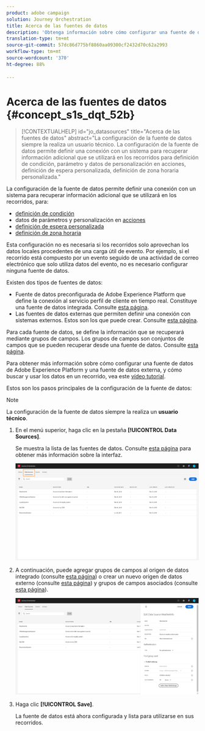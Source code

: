 ```yaml
---
product: adobe campaign
solution: Journey Orchestration
title: Acerca de las fuentes de datos
description: 'Obtenga información sobre cómo configurar una fuente de datos '
translation-type: tm+mt
source-git-commit: 57dc86d775bf8860aa09300cf2432d70c62a2993
workflow-type: tm+mt
source-wordcount: '370'
ht-degree: 88%

---
```



# Acerca de las fuentes de datos {#concept_s1s_dqt_52b}

>[!CONTEXTUALHELP]
>id="jo_datasources"
>title="Acerca de las fuentes de datos"
>abstract="La configuración de la fuente de datos siempre la realiza un usuario técnico. La configuración de la fuente de datos permite definir una conexión con un sistema para recuperar información adicional que se utilizará en los recorridos para definición de condición, parámetro y datos de personalización en acciones, definición de espera personalizada, definición de zona horaria personalizada."

La configuración de la fuente de datos permite definir una conexión con un sistema para recuperar información adicional que se utilizará en los recorridos, para:

* [definición de condición](../building-journeys/condition-activity.md)
* datos de parámetros y personalización en [acciones](../action/action.md)
* [definición de espera personalizada](../building-journeys/wait-activity.md#custom)
* [definición de zona horaria](../building-journeys/timezone-management.md)

Esta configuración no es necesaria si los recorridos solo aprovechan los datos locales procedentes de una carga útil de evento. Por ejemplo, si el recorrido está compuesto por un evento seguido de una actividad de correo electrónico que solo utiliza datos del evento, no es necesario configurar ninguna fuente de datos.

Existen dos tipos de fuentes de datos:

* Fuente de datos preconfigurada de Adobe Experience Platform que define la conexión al servicio perfil de cliente en tiempo real. Constituye una fuente de datos integrada. Consulte [esta página](../datasource/adobe-experience-platform-data-source.md).
* Las fuentes de datos externas que permiten definir una conexión con sistemas externos. Estos son los que puede crear. Consulte [esta página](../datasource/external-data-sources.md).

Para cada fuente de datos, se define la información que se recuperará mediante grupos de campos. Los grupos de campos son conjuntos de campos que se pueden recuperar desde una fuente de datos. Consulte [esta página](../datasource/field-groups.md).

Para obtener más información sobre cómo configurar una fuente de datos de Adobe Experience Platform y una fuente de datos externa, y cómo buscar y usar los datos en un recorrido, vea este [vídeo tutorial](https://docs.adobe.com/content/help/es-ES/journey-orchestration-learn/tutorials/configure-data-sources.html).

Estos son los pasos principales de la configuración de la fuente de datos:

>[!NOTE]
>
>La configuración de la fuente de datos siempre la realiza un **usuario técnico**.

1. En el menú superior, haga clic en la pestaña **[!UICONTROL Data Sources]**.

   Se muestra la lista de las fuentes de datos. Consulte [esta página](../about/user-interface.md) para obtener más información sobre la interfaz.

   ![](../assets/journey18.png)

1. A continuación, puede agregar grupos de campos al origen de datos integrado (consulte [esta página](../datasource/adobe-experience-platform-data-source.md)) o crear un nuevo origen de datos externo (consulte [esta página](../datasource/external-data-sources.md)) y grupos de campos asociados (consulte [esta página](../datasource/field-groups.md)).

   ![](../assets/journey23.png)

1. Haga clic **[!UICONTROL Save]**.

   La fuente de datos está ahora configurada y lista para utilizarse en sus recorridos.
